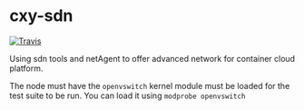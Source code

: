 # cxy-sdn
[![Travis](https://travis-ci.org/WIZARD-CXY/cxy-sdn.svg?branch=master)](https://travis-ci.org/WIZARD-CXY/cxy-sdn)

Using sdn tools and netAgent to offer advanced network for container cloud platform.

The node must have the `openvswitch` kernel module must be loaded for the test suite to be run. You can load it using `modprobe openvswitch`

